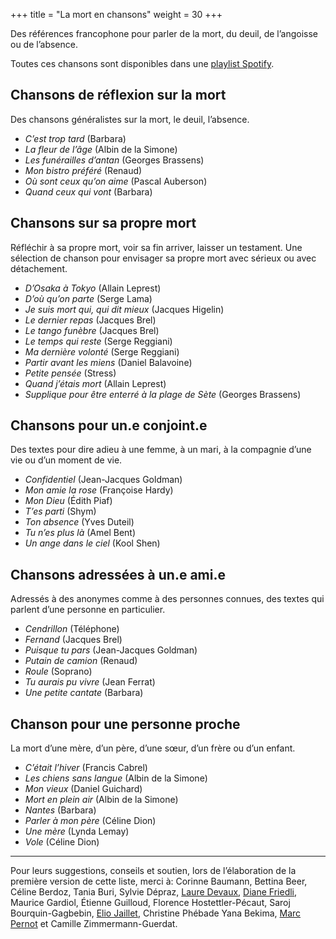 +++
title = "La mort en chansons"
weight = 30
+++

Des références francophone pour parler de la mort, du deuil, de l’angoisse ou de l’absence.

Toutes ces chansons sont disponibles dans une [playlist Spotify](https://open.spotify.com/playlist/5ymAn6cwYtDlceU5mopwc9?si=c669d0d7266e4164).

## Chansons de réflexion sur la mort

Des chansons généralistes sur la mort, le deuil, l’absence.

- *C’est trop tard* (Barbara)
- *La fleur de l’âge* (Albin de la Simone)
- *Les funérailles d’antan* (Georges Brassens)
- *Mon bistro préféré* (Renaud)
- *Où sont ceux qu’on aime* (Pascal Auberson)
- *Quand ceux qui vont* (Barbara)

## Chansons sur sa propre mort

Réfléchir à sa propre mort, voir sa fin arriver, laisser un testament. Une sélection de chanson pour envisager sa propre mort avec sérieux ou avec détachement.

- *D’Osaka à Tokyo* (Allain Leprest)
- *D’où qu’on parte* (Serge Lama)
- *Je suis mort qui, qui dit mieux* (Jacques Higelin)
- *Le dernier repas* (Jacques Brel)
- *Le tango funèbre* (Jacques Brel)
- *Le temps qui reste* (Serge Reggiani)
- *Ma dernière volonté* (Serge Reggiani)
- *Partir avant les miens* (Daniel Balavoine)
- *Petite pensée* (Stress)
- *Quand j’étais mort* (Allain Leprest)
- *Supplique pour être enterré à la plage de Sète* (Georges Brassens)

## Chansons pour un.e conjoint.e

Des textes pour dire adieu à une femme, à un mari, à la compagnie d’une vie ou d’un moment de vie.

- *Confidentiel* (Jean-Jacques Goldman)
- *Mon amie la rose* (Françoise Hardy)
- *Mon Dieu* (Édith Piaf)
- *T’es parti* (Shym)
- *Ton absence* (Yves Duteil)
- *Tu n’es plus là* (Amel Bent)
- *Un ange dans le ciel* (Kool Shen)

## Chansons adressées à un.e ami.e

Adressés à des anonymes comme à des personnes connues, des textes qui parlent d’une personne en particulier.

- *Cendrillon* (Téléphone)
- *Fernand* (Jacques Brel)
- *Puisque tu pars* (Jean-Jacques Goldman)
- *Putain de camion* (Renaud)
- *Roule* (Soprano)
- *Tu aurais pu vivre* (Jean Ferrat)
- *Une petite cantate* (Barbara)

## Chanson pour une personne proche

La mort d’une mère, d’un père, d’une sœur, d’un frère ou d’un enfant.

- *C’était l’hiver* (Francis Cabrel)
- *Les chiens sans langue* (Albin de la Simone)
- *Mon vieux* (Daniel Guichard)
- *Mort en plein air* (Albin de la Simone)
- *Nantes* (Barbara)
- *Parler à mon père* (Céline Dion)
- *Une mère* (Lynda Lemay)
- *Vole* (Céline Dion)

----

Pour leurs suggestions, conseils et soutien, lors de l’élaboration de la première version de cette liste, merci à: Corinne Baumann, Bettina Beer, Céline Berdoz, Tania Buri, Sylvie Dépraz, [Laure Devaux](https://lauredevaux.ch/), [Diane Friedli](https://dianefriedli.ch/), Maurice Gardiol, Étienne Guilloud, Florence Hostettler-Pécaut, Saroj Bourquin-Gagbebin, [Elio Jaillet](https://eliojaillet.ch/), Christine Phébade Yana Bekima, [Marc Pernot](https://jecherchedieu.ch/) et Camille Zimmermann-Guerdat.
